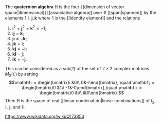 The **quaternion algebra** $\mathbb H$ is the four-[[dimension of vector space|dimensional]] [[associative algebra]] over $\mathbb R$ [[span|spanned]] by the elements $1,\mathbf i,\mathbf j,\mathbf k$ where $1$ is the [[identity element]] and the relations
1. $\mathbf i^2 = \mathbf j^2 = \mathbf k^2 = -1$;
2. $\mathbf{ij} = \mathbf k$;
3. $\mathbf{ji} = -\mathbf k$;
4. $\mathbf{jk} = \mathbf i$;
5. $\mathbf{kj} =-\mathbf i$;
6. $\mathbf{ki} = \mathbf j$;
7. $\mathbf{ik} = -\mathbf j$.

This can be considered as a sub(?) of the set of $2\times 2$ complex matrices $M_2(\mathbb C)$ by setting $$\mathbf i = \begin{bmatrix}i &0\\ 0&-i\end{bmatrix}, \quad \mathbf j = \begin{bmatrix}0 &1\\ -1&-0\end{bmatrix},\quad \mathbf k = \begin{bmatrix}0 &i\\ i&0\end{bmatrix}.$$ Then $\mathbb H$ is the space of real [[linear combination|linear combinations]] of $I_2$, $\mathbb i$, $\mathbb j$, and $\mathbb k$. 

https://www.wikidata.org/wiki/Q173853